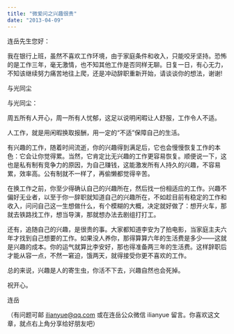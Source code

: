 ```yaml
---
title: "微爱问之兴趣很贵"
date: "2013-04-09"
---
```


连岳先生您好：

我在银行上班，虽然不喜欢工作环境，由于家庭条件和收入，只能咬牙坚持。恐怖的是工作三年，毫无激情，也不知其他工作是否同样无聊。日复一日，有心无力，不知该继续努力痛苦地往上爬，还是冲动辞职重新开始，请谈谈你的想法，谢谢!

与光同尘

与光同尘：

周五所有人开心，周一所有人忧郁，这足以说明闲暇让人舒服，工作令人不适。

人工作，就是用闲暇换取报酬，用一定的“不适”保障自己的生活。

有兴趣的工作，随着时间流逝，你的兴趣得到满足后，它也会慢慢恢复工作的本色：它会让你觉得累。当然，它肯定比无兴趣的工作更容易恢复。顺便说一下，这也是私有制有竞争力的原因，为自己赚钱，这能激发所有人持久的兴趣，不容易累，效率高。公有制就不一样了，再偷懒都觉得辛苦。

在换工作之前，你至少得确认自己的兴趣所在，然后找一份相适应的工作。兴趣不偏好无业者，以至于你一辞职就知道自己的兴趣所在，不如趁目前有稳定的工作和收入，问问自己这一生想做什么，有个模糊的大概，决定就好做了：想开火车，那就去铁路找工作，想当导演，那就想办法去剧组打打工。

还有，追随自己的兴趣，是很贵的事。大家都知道李安为了拍电影，当家庭主夫六年才找到自己想要的工作。如果没人养你，那得算算六年的生活费是多少——这就是兴趣的成本。你的运气就算比李安好，那也得准备两三年的生活费。这样辞职后才能从容一点，不然一窘迫，饿两天，就得接受你更不喜欢的工作。

总的来说，兴趣是人的寄生虫，你活不下去，兴趣自然也会死掉。

祝开心。

连岳

（有问题可邮 ilianyue@qq.com 或在连岳公众微信 ilianyue 留言。你喜欢这文章，就点右上角分享给好朋友吧）
